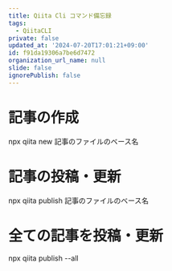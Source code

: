 ```yaml
---
title: Qiita Cli コマンド備忘録
tags:
  - QiitaCLI
private: false
updated_at: '2024-07-20T17:01:21+09:00'
id: f91da19306a7be6d7472
organization_url_name: null
slide: false
ignorePublish: false
---
```

# 記事の作成

npx qiita new 記事のファイルのベース名

# 記事の投稿・更新

npx qiita publish 記事のファイルのベース名

# 全ての記事を投稿・更新

npx qiita publish --all


